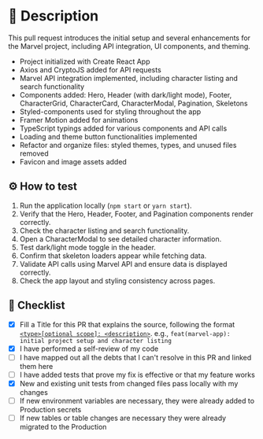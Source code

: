 <!-- I SWEAR I WILL NOT DELETE ANY OF THE ITEMS BELOW AND WILL FILL THEM CORRECTLY -->

# :scroll: Description

This pull request introduces the initial setup and several enhancements for the Marvel project, including API integration, UI components, and theming.

- Project initialized with Create React App  
- Axios and CryptoJS added for API requests  
- Marvel API integration implemented, including character listing and search functionality  
- Components added: Hero, Header (with dark/light mode), Footer, CharacterGrid, CharacterCard, CharacterModal, Pagination, Skeletons  
- Styled-components used for styling throughout the app  
- Framer Motion added for animations  
- TypeScript typings added for various components and API calls  
- Loading and theme button functionalities implemented  
- Refactor and organize files: styled themes, types, and unused files removed  
- Favicon and image assets added  

## :gear: How to test

1. Run the application locally (`npm start` or `yarn start`).  
2. Verify that the Hero, Header, Footer, and Pagination components render correctly.  
3. Check the character listing and search functionality.  
4. Open a CharacterModal to see detailed character information.  
5. Test dark/light mode toggle in the header.  
6. Confirm that skeleton loaders appear while fetching data.  
7. Validate API calls using Marvel API and ensure data is displayed correctly.  
8. Check the app layout and styling consistency across pages.  


## :notebook: Checklist

- [x] Fill a Title for this PR that explains the source, following the format [`<type>[optional scope]: <description>`](https://www.conventionalcommits.org/). e.g., `feat(marvel-app): initial project setup and character listing`
- [x] I have performed a self-review of my code
- [ ] I have mapped out all the debts that I can't resolve in this PR and linked them here
- [ ] I have added tests that prove my fix is effective or that my feature works
- [x] New and existing unit tests from changed files pass locally with my changes
- [ ] If new environment variables are necessary, they were already added to Production secrets
- [ ] If new tables or table changes are necessary they were already migrated to the Production
